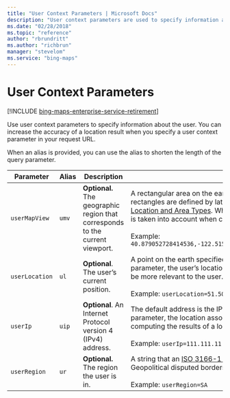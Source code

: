 ```yaml
---
title: "User Context Parameters | Microsoft Docs"
description: "User context parameters are used to specify information about the user. This article lists parameters and provides their alias, description, and values."
ms.date: "02/28/2018"
ms.topic: "reference"
author: "rbrundritt"
ms.author: "richbrun"
manager: "stevelom"
ms.service: "bing-maps"
---
```


# User Context Parameters

[!INCLUDE [bing-maps-enterprise-service-retirement](../../includes/bing-maps-enterprise-service-retirement.md)]

Use user context parameters to specify information about the user. You can increase the accuracy of a location result when you specify a user context parameter in your request URL.  
  
 When an alias is provided, you can use the alias to shorten the length of the query parameter.  
  
|Parameter|Alias|Description|Values|  
|---------------|-----------|-----------------|------------|  
|`userMapView`|`umv`|**Optional.** The geographic region that corresponds to the current viewport.|A rectangular area on the earth defined as a bounding box object. The sides of the rectangles are defined by latitude and longitude values. For more information, see [Location and Area Types](location-and-area-types.md). When you specify this parameter, the geographical area is taken into account when computing the results of a location query.<br /><br />Example: `40.879052728414536,-122.51596324145794,49.77062925696373,-105.74403114616871`|  
|`userLocation`|`ul`|**Optional**. The user’s current position.|A point on the earth specified as a latitude and longitude. When you specify this parameter, the user’s location is taken into account and the results returned may be more relevant to the user.<br /><br />Example: `userLocation=51.504360719046616,-0.12600176611298197`|  
|`userIp`|`uip`|**Optional**. An Internet Protocol version 4 (IPv4) address.|The default address is the IPv4 address of the request. When you specify this parameter, the location associated with the IP address is taken into account in computing the results of a location query.<br /><br />Example: `userIp=111.111.11.11`|  
|`userRegion`|`ur`|**Optional.** The region the user is in.|A string that an [ISO 3166-1 Alpha-2 region/country code](https://en.wikipedia.org/wiki/ISO_3166-1_alpha-2). This will alter Geopolitical disputed borders and labels to align with the specified user region.<br /><br />Example: `userRegion=SA`|